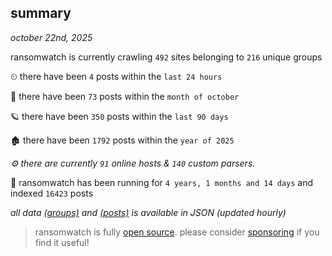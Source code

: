 
## summary
_october 22nd, 2025_

ransomwatch is currently crawling `492` sites belonging to `216` unique groups

⏲ there have been `4` posts within the `last 24 hours`

🦈 there have been `73` posts within the `month of october`

🪐 there have been `350` posts within the `last 90 days`

🏚 there have been `1792` posts within the `year of 2025`

_⚙️ there are currently `91` online hosts & `140` custom parsers._

🦕 ransomwatch has been running for `4 years, 1 months and 14 days` and indexed `16423` posts

_all data  [(groups)](http://ransomwhat.telemetry.ltd/groups) and [(posts)](http://ransomwhat.telemetry.ltd/posts) is available in JSON (updated hourly)_

> ransomwatch is fully [open source](https://github.com/joshhighet/ransomwatch#ransomwatch--). please consider [sponsoring](https://github.com/sponsors/joshhighet) if you find it useful!
